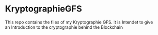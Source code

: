 # KryptographieGFS
This repo contains the files of my Kryptographie GFS. 
It is Intendet to give an Introduction to the cryptographie behind the Blockchain
